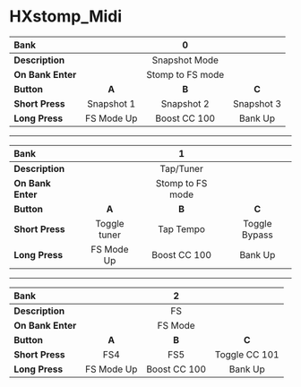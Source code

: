 # HXstomp_Midi

| Bank              |            |        0         |            |
| :---------------- | :--------: | :--------------: | :--------: |
| **Description**   |            |  Snapshot Mode   |            |
| **On Bank Enter** |            | Stomp to FS mode |            |
| **Button**        |   **A**    |      **B**       |   **C**    |
| **Short Press**   | Snapshot 1 |    Snapshot 2    | Snapshot 3 |
| **Long Press**    | FS Mode Up |   Boost CC 100   |  Bank Up   |

---

| Bank              |              |        1         |               |
| :---------------- | :----------: | :--------------: | :-----------: |
| **Description**   |              |    Tap/Tuner     |               |
| **On Bank Enter** |              | Stomp to FS mode |               |
| **Button**        |    **A**     |      **B**       |     **C**     |
| **Short Press**   | Toggle tuner |    Tap Tempo     | Toggle Bypass |
| **Long Press**    |  FS Mode Up  |   Boost CC 100   |    Bank Up    |

---

| Bank              |            |      2       |               |
| :---------------- | :--------: | :----------: | :-----------: |
| **Description**   |            |      FS      |               |
| **On Bank Enter** |            |   FS Mode    |               |
| **Button**        |   **A**    |    **B**     |     **C**     |
| **Short Press**   |    FS4     |     FS5      | Toggle CC 101 |
| **Long Press**    | FS Mode Up | Boost CC 100 |    Bank Up    |
